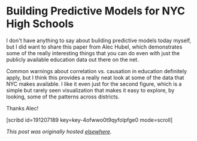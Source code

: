 # Building Predictive Models for NYC High Schools


I don't have anything to say about building predictive models today myself, but I did want to share this paper from Alec Hubel, which demonstrates some of the really interesting things that you can do even with just the publicly available education data out there on the net.

Common warnings about correlation vs. causation in education definitely apply, but I think this provides a really neat look at some of the data that NYC makes available. I like it even just for the second figure, which is a simple but rarely seen visualization that makes it easy to explore, by looking, some of the patterns across districts.

Thanks Alec!

[scribd id=191207189 key=key-4ofwwo0t9qyfolpfge0 mode=scroll]



*This post was originally hosted [elsewhere](https://planspacedotorg.wordpress.com/2013/12/12/building-predictive-models-for-nyc-high-schools/).*

